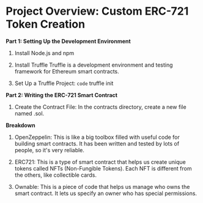 # Project Overview: Custom ERC-721 Token Creation

**Part 1: Setting Up the Development Environment**

1. Install Node.js and npm
2. Install Truffle
   Truffle is a development environment and testing framework for Ethereum smart contracts.

3. Set Up a Truffle Project:
   `code` truffle init

**Part 2: Writing the ERC-721 Smart Contract**
1. Create the Contract File:
  In the contracts directory, create a new file named <file-name>.sol.

**Breakdown**
1. OpenZeppelin: This is like a big toolbox filled with useful code for building smart contracts. It has been written and tested by lots of people, so it's very reliable.

2. ERC721: This is a type of smart contract that helps us create unique tokens called NFTs (Non-Fungible Tokens). Each NFT is different from the others, like collectible cards.

3. Ownable: This is a piece of code that helps us manage who owns the smart contract. It lets us specify an owner who has special permissions.